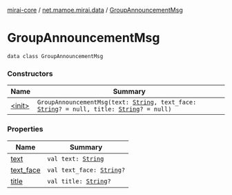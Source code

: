 [mirai-core](../../index.md) / [net.mamoe.mirai.data](../index.md) / [GroupAnnouncementMsg](./index.md)

# GroupAnnouncementMsg

`data class GroupAnnouncementMsg`

### Constructors

| Name | Summary |
|---|---|
| [&lt;init&gt;](-init-.md) | `GroupAnnouncementMsg(text: `[`String`](https://kotlinlang.org/api/latest/jvm/stdlib/kotlin/-string/index.html)`, text_face: `[`String`](https://kotlinlang.org/api/latest/jvm/stdlib/kotlin/-string/index.html)`? = null, title: `[`String`](https://kotlinlang.org/api/latest/jvm/stdlib/kotlin/-string/index.html)`? = null)` |

### Properties

| Name | Summary |
|---|---|
| [text](text.md) | `val text: `[`String`](https://kotlinlang.org/api/latest/jvm/stdlib/kotlin/-string/index.html) |
| [text_face](text_face.md) | `val text_face: `[`String`](https://kotlinlang.org/api/latest/jvm/stdlib/kotlin/-string/index.html)`?` |
| [title](title.md) | `val title: `[`String`](https://kotlinlang.org/api/latest/jvm/stdlib/kotlin/-string/index.html)`?` |
